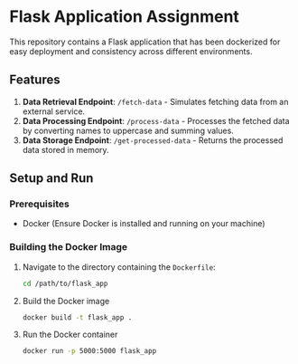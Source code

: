# Flask Application Assignment 

This repository contains a Flask application that has been dockerized for easy deployment and consistency across different environments.

## Features

1. **Data Retrieval Endpoint**: `/fetch-data` - Simulates fetching data from an external service.
2. **Data Processing Endpoint**: `/process-data` - Processes the fetched data by converting names to uppercase and summing values.
3. **Data Storage Endpoint**: `/get-processed-data` - Returns the processed data stored in memory.

## Setup and Run

### Prerequisites

- Docker (Ensure Docker is installed and running on your machine)

### Building the Docker Image

1. Navigate to the directory containing the `Dockerfile`:
   ```bash
   cd /path/to/flask_app

2. Build the Docker image
   ```bash
   docker build -t flask_app .

3. Run the Docker container
   ```bash
   docker run -p 5000:5000 flask_app
